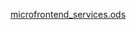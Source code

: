 
[microfrontend_services.ods](https://github.com/PauloRTC/Grup-47-QRmeat/files/14613783/microfrontend_services.ods)


